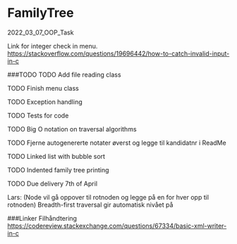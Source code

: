 # FamilyTree
2022_03_07_OOP_Task

Link for integer check in menu.
https://stackoverflow.com/questions/19696442/how-to-catch-invalid-input-in-c

###TODO
TODO Add file reading class

TODO Finish menu class

TODO Exception handling

TODO Tests for code

TODO Big O notation on traversal algorithms

TODO Fjerne autogenererte notater øverst og legge til kandidatnr i ReadMe

TODO Linked list with bubble sort

TODO Indented family tree printing

TODO Due delivery 7th of April

Lars:
(Node vil gå oppover til rotnoden og legge på en for hver opp til rotnoden)
Breadth-first traversal gir automatisk nivået på 

###Linker
Filhåndtering
https://codereview.stackexchange.com/questions/67334/basic-xml-writer-in-c